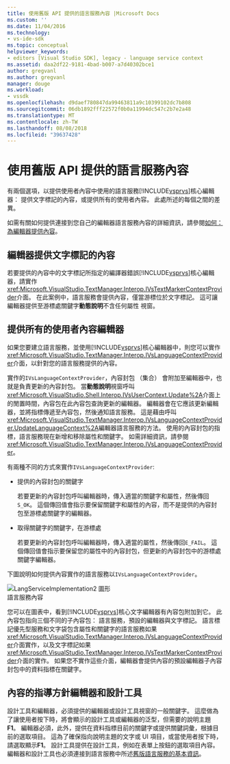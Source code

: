 ```yaml
---
title: 使用舊版 API 提供的語言服務內容 |Microsoft Docs
ms.custom: ''
ms.date: 11/04/2016
ms.technology:
- vs-ide-sdk
ms.topic: conceptual
helpviewer_keywords:
- editors [Visual Studio SDK], legacy - language service context
ms.assetid: daa2df22-9181-4bad-b007-a7d40302bce1
author: gregvanl
ms.author: gregvanl
manager: douge
ms.workload:
- vssdk
ms.openlocfilehash: d9daef780847da99463811a9c10399102dc7b808
ms.sourcegitcommit: 06db1892fff22572f0b0a11994dc547c2b7e2a48
ms.translationtype: MT
ms.contentlocale: zh-TW
ms.lasthandoff: 08/08/2018
ms.locfileid: "39637428"
---
```

# <a name="provide-a-language-service-context-by-using-the-legacy-api"></a>使用舊版 API 提供的語言服務內容
有兩個選項，以提供使用者內容中使用的語言服務[!INCLUDE[vsprvs](../code-quality/includes/vsprvs_md.md)]核心編輯器： 提供文字標記的內容，或提供所有的使用者內容。 此處所述的每個之間的差異。  
  
 如需有關如何提供連接到您自己的編輯器語言服務內容的詳細資訊，請參閱[如何： 為編輯器提供內容](../extensibility/how-to-provide-context-for-editors.md)。  
  
## <a name="provide-text-marker-context-to-the-editor"></a>編輯器提供文字標記的內容  
 若要提供的內容中的文字標記所指定的編譯器錯誤[!INCLUDE[vsprvs](../code-quality/includes/vsprvs_md.md)]核心編輯器，請實作<xref:Microsoft.VisualStudio.TextManager.Interop.IVsTextMarkerContextProvider>介面。 在此案例中，語言服務會提供內容，僅當游標位於文字標記。 這可讓編輯器提供至游標處關鍵字**動態說明**不含任何屬性 視窗。  
  
## <a name="provide-all-user-context-to-the-editor"></a>提供所有的使用者內容編輯器  
 如果您要建立語言服務，並使用[!INCLUDE[vsprvs](../code-quality/includes/vsprvs_md.md)]核心編輯器中，則您可以實作<xref:Microsoft.VisualStudio.TextManager.Interop.IVsLanguageContextProvider>介面，以針對您的語言服務提供的內容。  
  
 實作的`IVsLanguageContextProvider`，內容封包 （集合） 會附加至編輯器中，也就是負責更新的內容封包。 當**動態說明**視窗呼叫<xref:Microsoft.VisualStudio.Shell.Interop.IVsUserContext.Update%2A>介面上的閒置時間，內容包在此內容包查詢更新的編輯器。 編輯器會在它應該更新編輯器，並將指標傳遞至內容包，然後通知語言服務。 這是藉由呼叫<xref:Microsoft.VisualStudio.TextManager.Interop.IVsLanguageContextProvider.UpdateLanguageContext%2A>編輯器語言服務的方法。 使用的內容封包的指標，語言服務現在新增和移除屬性和關鍵字。 如需詳細資訊，請參閱<xref:Microsoft.VisualStudio.TextManager.Interop.IVsLanguageContextProvider>。  
  
 有兩種不同的方式來實作`IVsLanguageContextProvider`:  
  
-   提供的內容封包的關鍵字  
  
     若要更新的內容封包呼叫編輯器時，傳入適當的關鍵字和屬性，然後傳回`S_OK`。 這個傳回值會指示要保留關鍵字和屬性的內容，而不是提供的內容封包至游標處關鍵字的編輯器。  
  
-   取得關鍵字的關鍵字，在游標處  
  
     若要更新的內容封包呼叫編輯器時，傳入適當的屬性，然後傳回`E_FAIL`。 這個傳回值會指示要保留您的屬性中的內容封包，但更新的內容封包中的游標處關鍵字編輯器。  
  
 下圖說明如何提供內容實作的語言服務以`IVsLanguageContextProvider`。  
  
 ![LangServiceImplementation2 圖形](../extensibility/media/vslanguageservice2.gif "vsLanguageService2")  
語言服務內容  
  
 您可以在圖表中，看到[!INCLUDE[vsprvs](../code-quality/includes/vsprvs_md.md)]核心文字編輯器有內容包附加到它。 此內容包指向三個不同的子內容包： 語言服務，預設的編輯器與文字標記。 語言標記優先型服務和文字袋包含屬性和關鍵字的語言服務如果<xref:Microsoft.VisualStudio.TextManager.Interop.IVsLanguageContextProvider>介面實作，以及文字標記如果<xref:Microsoft.VisualStudio.TextManager.Interop.IVsTextMarkerContextProvider>介面的實作。 如果您不實作這些介面，編輯器會提供內容的預設編輯器子內容封包中的資料指標在關鍵字。  
  
## <a name="context-guidelines-for-editors-and-designers"></a>內容的指導方針編輯器和設計工具  
 設計工具和編輯器，必須提供的編輯器或設計工具視窗的一般關鍵字。 這麼做為了讓使用者按下時，將會顯示的設計工具或編輯器的泛型，但需要的說明主題**F1**。 編輯器必須，此外，提供在資料指標目前的關鍵字或提供關鍵詞彙，根據目前的選取項目。 這為了確保指向說明主題的文字或 UI 項目，或當使用者按下時，請選取顯示**F1**。 設計工具提供在設計工具，例如在表單上按鈕的選取項目內容。 編輯器和設計工具也必須連接到語言服務中所述[舊版語言服務的基本資訊](../extensibility/internals/legacy-language-service-essentials.md)。
